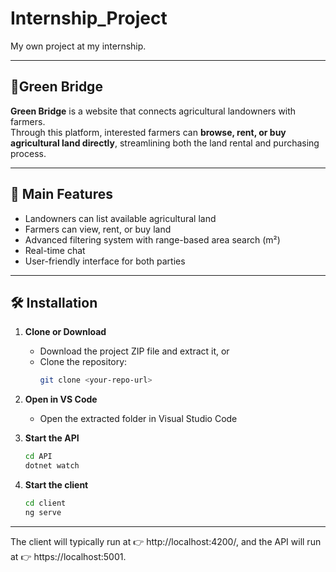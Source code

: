 # Internship_Project

My own project at my internship.  

---

## 🌱Green Bridge
**Green Bridge** is a website that connects agricultural landowners with farmers.  
Through this platform, interested farmers can **browse, rent, or buy agricultural land directly**, streamlining both the land rental and purchasing process.  

---

## 🚀 Main Features
- Landowners can list available agricultural land  
- Farmers can view, rent, or buy land  
- Advanced filtering system with range-based area search (m²)
- Real-time chat  
- User-friendly interface for both parties  

---

## 🛠 Installation

1. **Clone or Download**  
   - Download the project ZIP file and extract it, or  
   - Clone the repository:  
     ```bash
     git clone <your-repo-url>
     ```

2. **Open in VS Code**  
   - Open the extracted folder in Visual Studio Code  

3. **Start the API**  
   ```bash
   cd API
   dotnet watch
   ```

4. **Start the client**  
   ```bash
   cd client
   ng serve
   ```

---

The client will typically run at 👉 http://localhost:4200/, and the API will run at 👉 https://localhost:5001.
